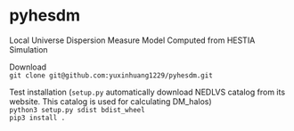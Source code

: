 # pyhesdm
Local Universe Dispersion Measure Model Computed from HESTIA Simulation   

Download   
```git clone git@github.com:yuxinhuang1229/pyhesdm.git```   

Test installation (```setup.py``` automatically download NEDLVS catalog from its website. This catalog is used for calculating DM_halos)   
```python3 setup.py sdist bdist_wheel```   
```pip3 install .```   

